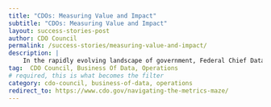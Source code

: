 ```yaml
---
title: "CDOs: Measuring Value and Impact"
subtitle: "CDOs: Measuring Value and Impact"
layout: success-stories-post
author: CDO Council
permalink: /success-stories/measuring-value-and-impact/
description: |
    In the rapidly evolving landscape of government, Federal Chief Data Officers (CDOs) have emerged as crucial leaders tasked with harnessing the power of data to drive organizational success. However, the relative newness of this role brings forth unique challenges, particularly in the realm of measuring and communicating the value of their efforts. Drawing inspiration from diverse domains, this paper explores considerations for establishing Federal CDO performance metrics.
tag:  CDO Council, Business Of Data, Operations
# required, this is what becomes the filter
category: cdo-council, business-of-data, operations
redirect_to: https://www.cdo.gov/navigating-the-metrics-maze/ 
---
```

